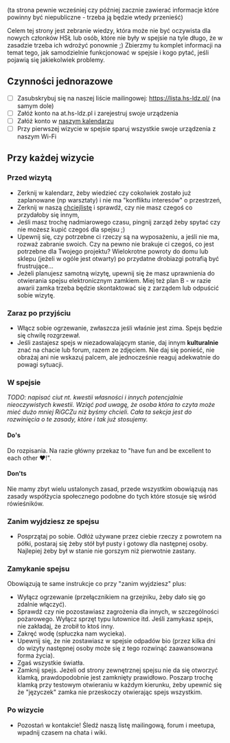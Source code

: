 (ta strona pewnie wcześniej czy później zacznie zawierać informacje które powinny być niepubliczne - trzeba ją będzie wtedy przenieść)

Celem tej strony jest zebranie wiedzy, która może nie być oczywista dla nowych członków HSŁ lub osób, które nie były w spejsie na tyle długo, że w zasadzie trzeba ich wdrożyć ponownie ;) Zbierzmy tu komplet informacji na temat tego, jak samodzielnie funkcjonować w spejsie i kogo pytać, jeśli pojawią się jakiekolwiek problemy.

## Czynności jednorazowe

- [ ] Zasubskrybuj się na naszej liście mailingowej: https://lista.hs-ldz.pl/ (na samym dole)
- [ ] Załóż konto na at.hs-ldz.pl i zarejestruj swoje urządzenia
- [ ] Załóż konto w [naszym kalendarzu](https://wiki.hs-ldz.pl/Wsp%C3%B3%C5%82dzielony-kalendarz-i-lista-kontakt%C3%B3w)
- [ ] Przy pierwszej wizycie w spejsie sparuj wszystkie swoje urządzenia z naszym Wi-Fi

## Przy każdej wizycie

### Przed wizytą

* Zerknij w kalendarz, żeby wiedzieć czy cokolwiek zostało już zaplanowane (np warsztaty) i nie ma "konfliktu interesów" o przestrzeń,
* Zerknij w naszą [chciejlistę](https://pad.hs-ldz.pl/zJTFVOuMSLCqr8MAXqGnjQ) i sprawdź, czy nie masz czegoś co przydałoby się innym,
* Jeśli masz trochę nadmiarowego czasu, pingnij zarząd żeby spytać czy nie możesz kupić czegoś dla spejsu ;)
* Upewnij się, czy potrzebne ci rzeczy są na wyposażeniu, a jeśli nie ma, rozważ zabranie swoich. Czy na pewno nie brakuje ci czegoś, co jest potrzebne dla Twojego projektu? Wielokrotne powroty do domu lub sklepu (jeżeli w ogóle jest otwarty) po przydatne drobiazgi potrafią być frustrujące...
* Jeżeli planujesz samotną wizytę, upewnij się że masz uprawnienia do otwierania spejsu elektronicznym zamkiem. Miej też plan B - w razie awarii zamka trzeba będzie skontaktować się z zarządem lub odpuścić sobie wizytę.

### Zaraz po przyjściu

* Włącz sobie ogrzewanie, zwłaszcza jeśli właśnie jest zima. Spejs będzie się chwilę rozgrzewał.
* Jeśli zastajesz spejs w niezadowalającym stanie, daj innym **kulturalnie** znać na chacie lub forum, razem ze zdjęciem. Nie daj się ponieść, nie obrażaj ani nie wskazuj palcem, ale jednocześnie reaguj adekwatnie do powagi sytuacji.

### W spejsie

*TODO: napisać ciut nt. kwestii własności i innych potencjalnie nieoczywistych kwestii. Wziąć pod uwagę, że osoba która to czyta może mieć dużo mniej RiGCZu niż byśmy chcieli. Cała ta sekcja jest do rozwinięcia o te zasady, które i tak już stosujemy.*

#### Do's

Do rozpisania. Na razie główny przekaz to "have fun and be excellent to each other ❤!".

#### Don'ts

Nie mamy zbyt wielu ustalonych zasad, przede wszystkim obowiązują nas zasady współżycia społecznego podobne do tych które stosuje się wśród rówieśników.

### Zanim wyjdziesz ze spejsu

* Posprzątaj po sobie. Odłóż używane przez ciebie rzeczy z powrotem na półki, postaraj się żeby stół był pusty i gotowy dla następnej osoby. Najlepiej żeby był w stanie nie gorszym niż pierwotnie zastany.

### Zamykanie spejsu

Obowiązują te same instrukcje co przy "zanim wyjdziesz" plus:

* Wyłącz ogrzewanie (przełącznikiem na grzejniku, żeby dało się go zdalnie włączyć).
* Sprawdź czy nie pozostawiasz zagrożenia dla innych, w szczególności pożarowego. Wyłącz sprzęt typu lutownice itd. Jeśli zamykasz spejs, nie zakładaj, że zrobił to ktoś inny.
* Zakręć wodę (spłuczka nam wycieka).
* Upewnij się, że nie zostawiasz w spejsie odpadów bio (przez kilka dni do wizyty następnej osoby może się z tego rozwinąć zaawansowana forma życia).
* Zgaś wszystkie światła.
* Zamknij spejs. Jeżeli od strony zewnętrznej spejsu nie da się otworzyć klamką, prawdopodobnie jest zamknięty prawidłowo. Poszarp trochę klamką przy testowym otwieraniu w każdym kierunku, żeby upewnić się że "języczek" zamka nie przeskoczy otwierając spejs wszystkim.

### Po wizycie

* Pozostań w kontakcie! Śledź naszą listę mailingową, forum i meetupa, wpadnij czasem na chata i wiki.